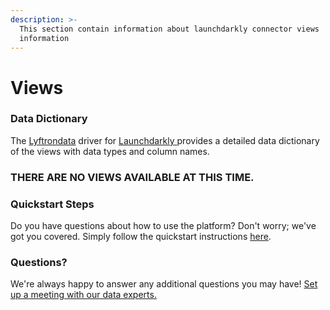 ```yaml
---
description: >-
  This section contain information about launchdarkly connector views
  information
---
```


# Views

### Data Dictionary

The [Lyftrondata](https://www.lyftrondata.com/) driver for [Launchdarkly](https://www.lyftrondata.com/integration/sales-analytics/launch-darkly/)[ ](https://www.lyftrondata.com/integration/launchdarkly/)provides a detailed data dictionary of the views with data types and column names.

### THERE ARE NO VIEWS AVAILABLE AT THIS TIME.

### Quickstart Steps

Do you have questions about how to use the platform? Don't worry; we've got you covered. Simply follow the quickstart instructions [here](../).

### Questions? <a href="#questions" id="questions"></a>

We're always happy to answer any additional questions you may have! [Set up a meeting with our data experts.](https://www.lyftrondata.com/book-a-meeting/)

